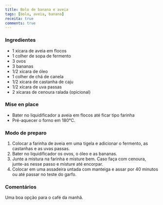 ```yaml
---
title: Bolo de banana e aveia
tags: [bolo, aveia, banana]
receita: true
comments: true
---
```


### Ingredientes

- 1 xícara de aveia em flocos
- 1 colher de sopa de fermento
- 3 ovos
- 3 bananas
- 1/2 xícara de óleo
- 1 colher de chá de canela
- 1/2 xícara de castanha de caju
- 1/2 xícara de uva passas
- 2 xícaras de cenoura ralada (opicional)

### Mise en place

- Bater no liquidificador a aveia em flocos até ficar tipo farinha
- Pré-aquecer o forno em 180°C.

### Modo de preparo

1. Colocar a farinha de aveia em uma tigela e adicionar o fermento, as castanhas e as uvas passas.
2. Bater no liquidificador os ovos, o óleo e as bananas.
3. Junte a mistura na farinha e misture bem. Caso faça com cenoura, junte-as nesse passo e misture até encorpar.
4. Colocar em uma assadeira untada com manteiga e assar por 40 minutos ou até passar no teste do garfo.

### Comentários

Uma boa opção para o café da manhã.

